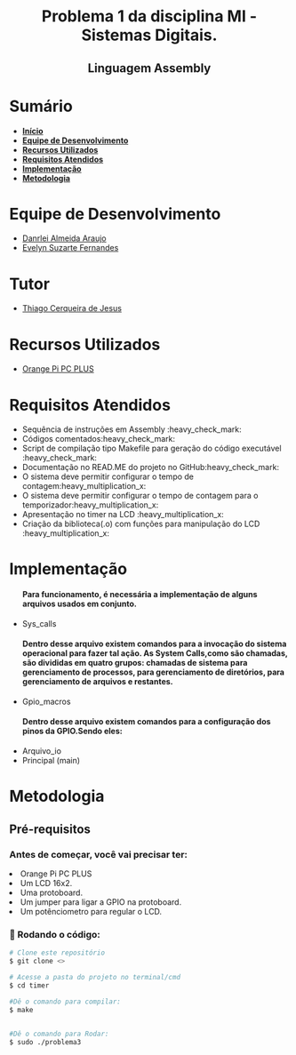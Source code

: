 <div id="inicio">
    <h1 id="titulo" align="center"> Problema 1 da disciplina MI - Sistemas Digitais.</h1>
	<h2 id="titulo" align="center"> Linguagem Assembly</h1>
	<p id="descricao" align="justify"></p>
</div>

<div id="sumario">
    <h1>Sumário</h1>
	<ul>
		<li><a href="#inicio"> <b>Início</b></li>
        <li><a href="#equipe"> <b>Equipe de Desenvolvimento</b></li>
		<li><a href="#recursos-utilizados"> <b>Recursos Utilizados</b> </a></li>
        <li><a href="#requisitos"> <b>Requisitos Atendidos</b> </a> </li>
		<li><a href="#implementacao"> <b>Implementação</b> </a> </li>
        <li><a href="#metodologia"> <b>Metodologia</b> </a> </li>
	</ul>	
</div>

<div id="equipe">
    <h1>Equipe de Desenvolvimento</h1>
    <ul>
		<li><a href="https://github.com/danrleiaraujo"> Danrlei Almeida Araujo</li>
		<li><a href="https://github.com/evelynsuzarte"> Evelyn Suzarte Fernandes</a></li>
	</ul>
    <h1>Tutor</h1>
    <ul>
        <li><a href="https://github.com/thiagocj">Thiago Cerqueira de Jesus</a></li>
    </ul>
</div>

<div id="recursos-utilizados">
	<h1> Recursos Utilizados </h1>
	<ul>
        <li><a href="">Orange Pi PC PLUS</a></li>
	</ul>	


<div id="requisitos">
    <h1>Requisitos Atendidos</h1>
	<ul>
		<li>Sequência de instruções em Assembly :heavy_check_mark:</li>
		<li>Códigos comentados:heavy_check_mark:</li>
		<li>Script de compilação tipo Makefile para geração do código executável :heavy_check_mark:</li>
		<li>Documentação no READ.ME do projeto no GitHub:heavy_check_mark:</li>
		<li>O sistema deve permitir configurar o tempo de contagem:heavy_multiplication_x:</li>
		<li>O sistema deve permitir configurar o tempo de contagem para o temporizador:heavy_multiplication_x:</li>
		<li>Apresentação no timer na LCD :heavy_multiplication_x:</li>
		<li>Criação da biblioteca(.o) com funções para manipulação do LCD :heavy_multiplication_x:</li>
	</ul>
</div>

<div id="implementacao">
	<h1>Implementação</h1>
	<ul><p align="justify"> 
    	<h4> Para funcionamento, é necessária a implementação de alguns arquivos usados em conjunto.</h4>
		<li>Sys_calls</li>
		<h4> Dentro desse arquivo existem comandos para a invocação do sistema operacional para fazer tal ação. As System Calls,como são chamadas, são divididas em quatro grupos: chamadas de sistema para gerenciamento de processos, para gerenciamento de diretórios, para gerenciamento de arquivos e restantes. </h4>
		<li>Gpio_macros</li>
		<h4> Dentro desse arquivo existem comandos para a configuração dos pinos da GPIO.Sendo eles:  </h4>
		<li>Arquivo_io</li>
		<li>Principal (main)</li>
    <p> 
	<h3>
</div>

<div id="metodologia">
	<h1>Metodologia</h1>

</div>
		
<h2>Pré-requisitos</h2>
<h3>Antes de começar, você vai precisar ter:</h3>
<li>Orange Pi PC PLUS</li>
<li>Um LCD 16x2.</li>
<li>Uma protoboard.</li>
<li>Um jumper para ligar a GPIO na protoboard.</li>
<li>Um potênciometro para regular o LCD.</li>

### 🎲 Rodando o código:

```bash
# Clone este repositório
$ git clone <>

# Acesse a pasta do projeto no terminal/cmd
$ cd timer

#Dê o comando para compilar:
$ make

		
#Dê o comando para Rodar:
$ sudo ./problema3